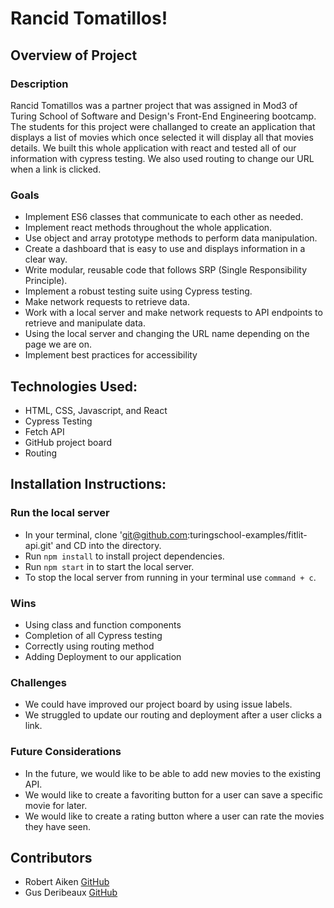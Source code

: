 # Rancid Tomatillos!

## Overview of Project 
### Description
Rancid Tomatillos was a partner project that was assigned in Mod3 of Turing School of Software and Design's Front-End Engineering bootcamp. The students for this project were challanged to create an application that displays a list of movies which once selected it will display all that movies details. We built this whole application with react and tested all of our information with cypress testing. We also used routing to change our URL when a link is clicked.



### Goals
- Implement ES6 classes that communicate to each other as needed.
- Implement react methods throughout the whole application. 
- Use object and array prototype methods to perform data manipulation.
- Create a dashboard that is easy to use and displays information in a clear way.
- Write modular, reusable code that follows SRP (Single Responsibility Principle).
- Implement a robust testing suite using Cypress testing.
- Make network requests to retrieve data.
- Work with a local server and make network requests to API endpoints to retrieve and manipulate data.
- Using the local server and changing the URL name depending on the page we are on.
- Implement best practices for accessibility

## Technologies Used:
- HTML, CSS, Javascript, and React
- Cypress Testing
- Fetch API
- GitHub project board
- Routing


## Installation Instructions:
### Run the local server
- In your terminal, clone 'git@github.com:turingschool-examples/fitlit-api.git' and CD into the directory.
- Run `npm install` to install project dependencies.
- Run `npm start` in to start the local server.
- To stop the local server from running in your terminal use `command + c`.

### Wins
- Using class and function components
- Completion of all Cypress testing
- Correctly using routing method
- Adding Deployment to our application

### Challenges 
- We could have improved our project board by using issue labels.
- We struggled to update our routing and deployment after a user clicks a link.

### Future Considerations
- In the future, we would like to be able to add new movies to the existing API.
- We would like to create a favoriting button for a user can save a specific movie for later.
- We would like to create a rating button where a user can rate the movies they have seen.


## Contributors
- Robert Aiken [GitHub](https://github.com/BobAiken)
- Gus Deribeaux [GitHub](https://github.com/Gderibeaux)

